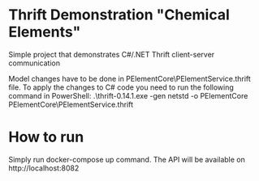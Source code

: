 # Thrift Demonstration "Chemical Elements"

Simple project that demonstrates C#/.NET Thrift client-server communication

Model changes have to be done in PElementCore\PElementService.thrift file.
To apply the changes to C# code you need to run the following command in PowerShell:
.\thrift-0.14.1.exe -gen netstd -o PElementCore PElementCore\PElementService.thrift

# How to run
Simply run docker-compose up command.
The API will be available on http://localhost:8082
